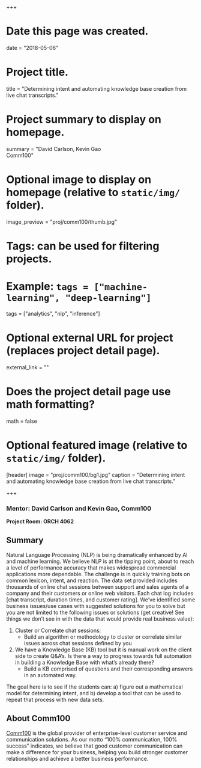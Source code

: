 +++
# Date this page was created.
date = "2018-05-06"

# Project title.
title = "Determining intent and automating knowledge base creation from live chat transcripts."

# Project summary to display on homepage.
summary = "David Carlson, Kevin Gao<br />Comm100"

# Optional image to display on homepage (relative to `static/img/` folder).
image_preview = "proj/comm100/thumb.jpg"

# Tags: can be used for filtering projects.
# Example: `tags = ["machine-learning", "deep-learning"]`
tags = ["analytics", "nlp", "inference"]

# Optional external URL for project (replaces project detail page).
external_link = ""

# Does the project detail page use math formatting?
math = false

# Optional featured image (relative to `static/img/` folder).
[header]
image = "proj/comm100/bg1.jpg"
caption = "Determining intent and automating knowledge base creation from live chat transcripts."

+++

### Mentor: David Carlson and Kevin Gao, Comm100

**Project Room: ORCH 4062**

## Summary

Natural Language Processing (NLP) is being dramatically enhanced by AI and
machine learning. We believe NLP is at the tipping point, about to reach a level
of performance accuracy that makes widespread commercial applications more
dependable. The challenge is in quickly training bots on common lexicon, intent,
and reaction. The data set provided includes thousands of online chat sessions
between support and sales agents of a company and their customers or online web
visitors. Each chat log includes [chat transcript, duration times, and customer
rating]. We’ve identified some business issues/use cases with suggested
solutions for you to solve but you are not limited to the following issues or
solutions (get creative! See things we don’t see in with the data that would
provide real business value):

1. Cluster or Correlate chat sessions:
    * Build an algorithm or methodology to cluster or correlate similar issues
      across chat sessions defined by you
2. We have a Knowledge Base (KB) tool but it is manual work on the client side
to create Q&A’s. Is there a way to progress towards full automation in building
a Knowledge Base with what’s already there?
    * Build a KB comprised of questions and their corresponding answers in an
      automated way.

The goal here is to see if the students can: a) figure out a mathematical model
for determining intent, and b) develop a tool that can be used to repeat that
process with new data sets.


## About Comm100

[Comm100](https://www.comm100.com/) is the global provider of enterprise-level
customer service and communication solutions. As our motto “100% communication,
100% success” indicates, we believe that good customer communication can make a
difference for your business, helping you build stronger customer relationships
and achieve a better business performance.
